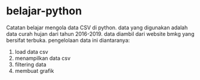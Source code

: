 # belajar-python
Catatan belajar mengola data CSV di python. data yang digunakan adalah data curah hujan dari tahun 2016-2019. data diambil dari website bmkg yang bersifat terbuka.
pengelolaan data ini diantaranya:
<ol>
  <li>load data csv</li>
  <li>menampilkan data csv</li>
  <li>filtering data</li>
  <li>membuat grafik</li>
</ol>
